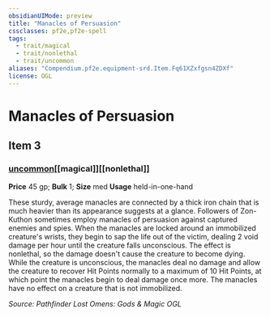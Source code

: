 ```yaml
---
obsidianUIMode: preview
title: "Manacles of Persuasion"
cssclasses: pf2e,pf2e-spell
tags:
  - trait/magical
  - trait/nonlethal
  - trait/uncommon
aliases: "Compendium.pf2e.equipment-srd.Item.Fq61XZxfgsn4ZDXf"
license: OGL
---
```

# Manacles of Persuasion
## Item 3
### [uncommon](uncommon "Uncommon Rarity Trait")[[magical]][[nonlethal]]


**Price** 45 gp; 
**Bulk** 1; **Size** med
**Usage** held-in-one-hand

These sturdy, average manacles are connected by a thick iron chain that is much heavier than its appearance suggests at a glance. Followers of Zon-Kuthon sometimes employ manacles of persuasion against captured enemies and spies. When the manacles are locked around an immobilized creature's wrists, they begin to sap the life out of the victim, dealing 2 void damage per hour until the creature falls unconscious. The effect is nonlethal, so the damage doesn't cause the creature to become dying. While the creature is unconscious, the manacles deal no damage and allow the creature to recover Hit Points normally to a maximum of 10 Hit Points, at which point the manacles begin to deal damage once more. The manacles have no effect on a creature that is not immobilized.

*Source: Pathfinder Lost Omens: Gods & Magic*
*OGL*